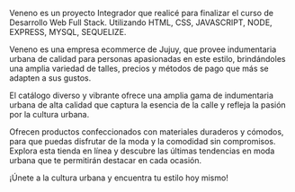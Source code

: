 Veneno es un proyecto Integrador que realicé para finalizar el curso de Desarrollo Web Full Stack. Utilizando HTML, CSS, JAVASCRIPT, NODE, EXPRESS, MYSQL, SEQUELIZE.   

Veneno es una empresa ecommerce de Jujuy, que provee indumentaria urbana de calidad para personas apasionadas en este estilo, brindándoles una amplia variedad de talles, precios y métodos de pago que más se adapten a sus gustos.

El catálogo diverso y vibrante ofrece una amplia gama de indumentaria urbana de alta calidad que captura la esencia de la calle y refleja la pasión por la cultura urbana.

Ofrecen productos confeccionados con materiales duraderos y cómodos, para que puedas disfrutar de la moda y la comodidad sin compromisos. Explora esta tienda en línea y descubre las últimas tendencias en moda urbana que te permitirán destacar en cada ocasión. 

¡Únete a la cultura urbana y encuentra tu estilo hoy mismo!
